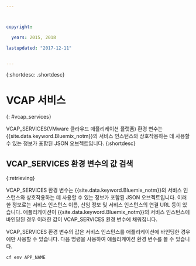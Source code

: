 ```yaml
---



copyright:

  years: 2015, 2018

lastupdated: "2017-12-11"


---
```


{:shortdesc: .shortdesc}

# VCAP 서비스
{: #vcap_services}


VCAP_SERVICES(VMware 클라우드 애플리케이션 플랫폼) 환경 변수는 {{site.data.keyword.Bluemix_notm}}의 서비스 인스턴스와 상호작용하는 데 사용할 수 있는 정보가 포함된 JSON 오브젝트입니다.
{:shortdesc}


## VCAP_SERVICES 환경 변수의 값 검색
{:retrieving}

VCAP_SERVICES 환경 변수는 {{site.data.keyword.Bluemix_notm}}의 서비스 인스턴스와 상호작용하는 데 사용할 수 있는 정보가 포함된 JSON 오브젝트입니다. 이러한 정보로는 서비스 인스턴스 이름, 신임 정보 및 서비스 인스턴스의 연결 URL 등이 있습니다. 애플리케이션이 {{site.data.keyword.Bluemix_notm}}의 서비스 인스턴스에 바인딩된 경우 이러한 값이 VCAP_SERVICES 환경 변수에 채워집니다.

VCAP_SERVICES 환경 변수의 값은 서비스 인스턴스를 애플리케이션에 바인딩한 경우에만 사용할 수 있습니다. 다음 명령을 사용하여 애플리케이션 환경 변수를 볼 수 있습니다.
```
cf env APP_NAME
```
